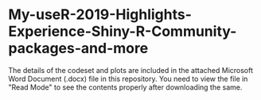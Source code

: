 # My-useR-2019-Highlights-Experience-Shiny-R-Community-packages-and-more

The details of the codeset and plots are included in the attached Microsoft Word Document (.docx) file in this repository. 
You need to view the file in "Read Mode" to see the contents properly after downloading the same.

